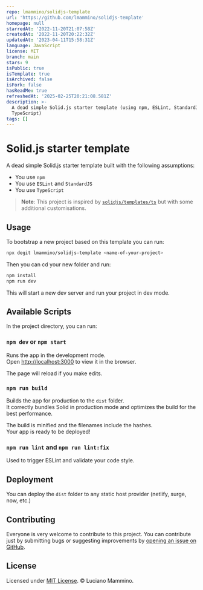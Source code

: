 ```yaml
---
repo: lmammino/solidjs-template
url: 'https://github.com/lmammino/solidjs-template'
homepage: null
starredAt: '2022-11-20T21:07:58Z'
createdAt: '2022-11-20T20:22:32Z'
updatedAt: '2023-04-11T15:58:31Z'
language: JavaScript
license: MIT
branch: main
stars: 9
isPublic: true
isTemplate: true
isArchived: false
isFork: false
hasReadMe: true
refreshedAt: '2025-02-25T20:21:08.581Z'
description: >-
  A dead simple Solid.js starter template (using npm, ESLint, StandardJS, and
  TypeScript)
tags: []
---
```


# Solid.js starter template

A dead simple Solid.js starter template built with the following assumptions:

  - You use `npm`
  - You use `ESLint` and `StandardJS`
  - You use `TypeScript`


> **Note**: This project is inspired by [`solidjs/templates/ts`](https://github.com/solidjs/templates/tree/master/ts) but with some additional customisations.

## Usage

To bootstrap a new project based on this template you can run:

```bash
npx degit lmammino/solidjs-template <name-of-your-project>
```

Then you can cd your new folder and run:

```bash
npm install
npm run dev
```

This will start a new dev server and run your project in dev mode.


## Available Scripts

In the project directory, you can run:


### `npm dev` or `npm start`

Runs the app in the development mode.<br>
Open [http://localhost:3000](http://localhost:3000) to view it in the browser.

The page will reload if you make edits.<br>


### `npm run build`

Builds the app for production to the `dist` folder.<br>
It correctly bundles Solid in production mode and optimizes the build for the best performance.

The build is minified and the filenames include the hashes.<br>
Your app is ready to be deployed!


### `npm run lint` and `npm run lint:fix`

Used to trigger ESLint and validate your code style.


## Deployment

You can deploy the `dist` folder to any static host provider (netlify, surge, now, etc.)


## Contributing

Everyone is very welcome to contribute to this project.
You can contribute just by submitting bugs or suggesting improvements by
[opening an issue on GitHub](https://github.com/lmammino/solidjs-template/issues).


## License

Licensed under [MIT License](LICENSE). © Luciano Mammino.
